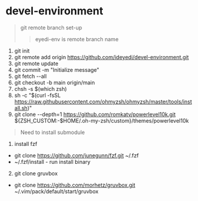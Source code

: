 # devel-environment    

> git remote branch set-up
>> eyedi-env is remote branch name

1. git init 
2. git remote add origin https://github.com/ideyedi/devel-environment.git   
3. git remote update   
4. git commit -m "Initialize message"
5. git fetch --all
6. git checkout -b main origin/main
7. chsh -s $(which zsh)
8. sh -c "$(curl -fsSL https://raw.githubusercontent.com/ohmyzsh/ohmyzsh/master/tools/install.sh)"
9. git clone --depth=1 https://github.com/romkatv/powerlevel10k.git ${ZSH_CUSTOM:-$HOME/.oh-my-zsh/custom}/themes/powerlevel10k

> Need to install submodule   
1. install fzf
- git clone https://github.com/junegunn/fzf.git ~/.fzf
- ~/.fzf/install   - run install binary

2. git clone gruvbox
- git clone https://github.com/morhetz/gruvbox.git ~/.vim/pack/default/start/gruvbox
